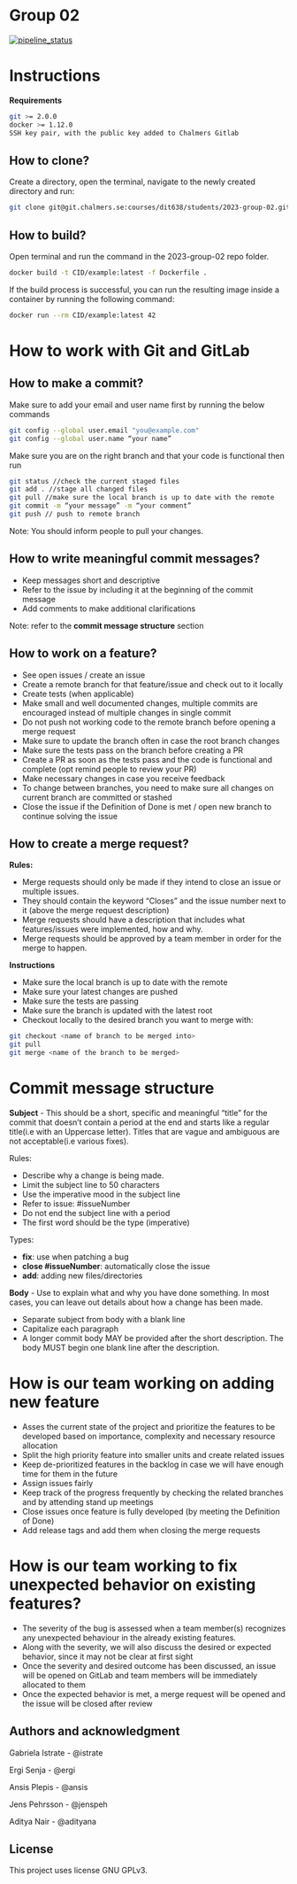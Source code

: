# Group 02 

[![pipeline_status](https://git.chalmers.se/courses/dit638/students/2023-group-02/badges/main/pipeline.svg)](https://git.chalmers.se/courses/dit638/students/2023-group-02/-/pipelines)

# Instructions

**Requirements**

```sh
git >= 2.0.0
docker >= 1.12.0
SSH key pair, with the public key added to Chalmers Gitlab 
```
## How to clone?
Create a directory, open the terminal, navigate to the newly created directory and run:
```sh
git clone git@git.chalmers.se:courses/dit638/students/2023-group-02.git
```

## How to build?

Open terminal and run the command in the 2023-group-02 repo folder. 
```sh
docker build -t CID/example:latest -f Dockerfile .
```
If the build process is successful, you can run the resulting image inside a container by running the following command:
```sh
docker run --rm CID/example:latest 42
```

# How to work with Git and GitLab

## How to make a commit?

Make sure to add your email and user name first by running the below commands 
```sh
git config --global user.email "you@example.com"
git config --global user.name “your name”
```
Make sure you are on the right branch and that your code is functional then run

```sh
git status //check the current staged files
git add . //stage all changed files
git pull //make sure the local branch is up to date with the remote
git commit -m “your message” -m “your comment” 
git push // push to remote branch 
```
Note: You should inform people to pull your changes.



## How to write meaningful commit messages?
- Keep messages short and descriptive 
- Refer to the issue by including it at the beginning of the commit message
- Add comments to make additional clarifications 

Note: refer to the **commit message structure** section

## How to work on a feature?
- See open issues / create an issue 
- Create a remote branch for that feature/issue and check out to it locally 
- Create tests (when applicable)
- Make small and well documented changes, multiple commits are encouraged instead of multiple changes in single commit 
- Do not push not working code to the remote branch before opening a merge request  
- Make sure to update the branch often in case the root branch changes
- Make sure the tests pass on the branch before creating a PR
- Create a PR as soon as the tests pass and the code is functional and complete (opt remind people to review your PR)
- Make necessary changes in case you receive feedback 
- To change between branches, you need to make sure all changes on current branch are committed or stashed 
- Close the issue if the Definition of Done is met / open new branch to continue solving the issue 


## How to create a merge request?
**Rules:**
- Merge requests should only be made if they intend to close an issue or multiple issues. 
- They should contain the keyword “Closes” and the issue number next to it (above the merge request description) 
- Merge requests should have a description that includes what features/issues were implemented, how and why.
- Merge requests should be approved by a team member in order for the merge to happen. 

**Instructions**
- Make sure the local branch is up to date with the remote   
- Make sure your latest changes are pushed 
- Make sure the tests are passing
- Make sure the branch is updated with the latest root 
- Checkout locally to the desired branch you want to merge with: 
```sh
git checkout <name of branch to be merged into>
git pull
git merge <name of the branch to be merged> 
```

# Commit message structure

**Subject** - This should be a short, specific and meaningful “title” for the commit that doesn’t contain a period at the end and starts like a regular title(i.e with an Uppercase letter). Titles that are vague and ambiguous are not acceptable(i.e various fixes).

Rules:
- Describe why a change is being made.
- Limit the subject line to 50 characters
- Use the imperative mood in the subject line
- Refer to issue:  #issueNumber
- Do not end the subject line with a period
- The first word should be the type (imperative)

Types:
- **fix**: use when patching a bug 
- **close #issueNumber**:  automatically close the issue 
- **add**: adding new files/directories

**Body**  - Use to explain what and why you have done something. In most cases, you can leave out details about how a change has been made.
- Separate subject from body with a blank line
- Capitalize each paragraph
- A longer commit body MAY be provided after the short descri­ption. The body MUST begin one blank line after the descri­ption.



# How is our team working on adding new feature 

- Asses the current state of the project and prioritize the features to be developed based on importance, complexity and necessary resource allocation
- Split the high priority feature into smaller units and create related issues 
- Keep de-prioritized features in the backlog in case we will have enough time for them in the future
- Assign issues fairly
- Keep track of the progress frequently by checking the related branches and by attending stand up meetings
- Close issues once feature is fully developed (by meeting the Definition of Done)
- Add release tags and add them when closing the merge requests


# How is our team working to fix unexpected behavior on existing features?
- The severity of the bug is assessed when a team member(s) recognizes any unexpected behaviour in the already existing features.
- Along with the severity, we will also discuss the desired or expected behavior, since it may not be clear at first sight
- Once the severity and desired outcome has been discussed, an issue will be opened on GitLab and team members will be immediately allocated to them
- Once the expected behavior is met, a merge request will be opened and the issue will be closed after review


## Authors and acknowledgment
Gabriela Istrate - @istrate 

Ergi Senja - @ergi

Ansis Plepis - @ansis

Jens Pehrsson - @jenspeh

Aditya Nair - @adityana


## License
This project uses license GNU GPLv3.
